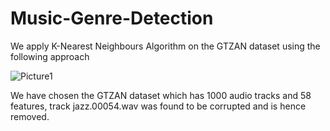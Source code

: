# Music-Genre-Detection
We apply K-Nearest Neighbours Algorithm on the GTZAN dataset using the following approach

![Picture1](https://user-images.githubusercontent.com/92316987/207292929-70252e12-9496-447c-9715-307baed31426.png)

We have chosen the GTZAN dataset which has 1000 audio tracks and 58 features, track jazz.00054.wav was found to be corrupted and is hence removed.
